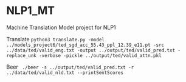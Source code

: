 # NLP1_MT
Machine Translation Model project for NLP1


Translate
` python3 translate.py -model ../models_project6/ted_sgd_acc_55.43_ppl_12.39_e11.pt -src ../data/ted/valid_eng.txt -output ../output/ted/valid_pred.txt -replace_unk -verbose -pickle ../output/ted/valid_attn.pkl `

Beer
` ./beer -s ../output/ted/valid_pred.txt -r ../data/ted/valid_nld.txt --printSentScores`
